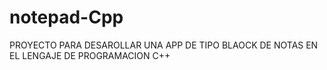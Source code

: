 # notepad-Cpp
PROYECTO PARA DESAROLLAR UNA APP DE TIPO BLAOCK DE NOTAS EN EL LENGAJE DE PROGRAMACION C++
